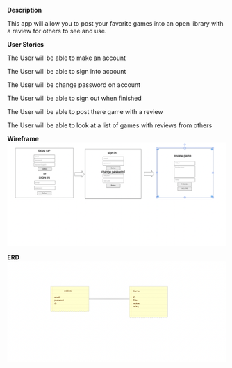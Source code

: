 **Description** 

This app will allow you to post your favorite games into an open library with a review for others to see and use.


**User Stories**

The User will be able to make an account 

The User will be able to sign into acoount 

The User will be change password on account

The User will be able to sign out when finished 

The User will be able to post there game with a review

The User will be able to look at a list of games with reviews from others

**Wireframe** 
![Wireframe](public/Wireframe.png)

**ERD**
![ERD](public/ERD.png)
